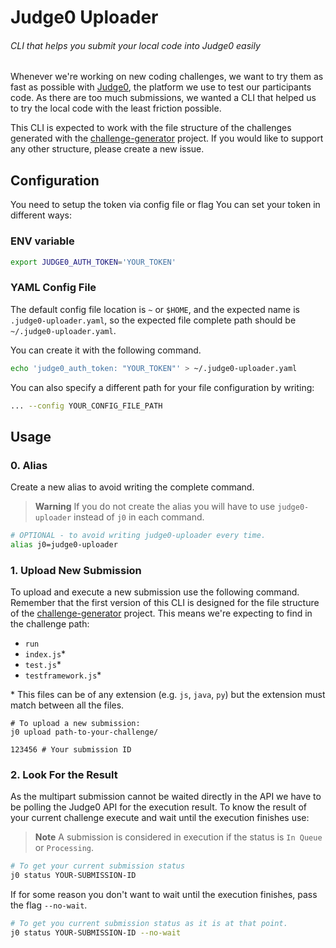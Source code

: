 # Judge0 Uploader

###### _CLI that helps you submit your local code into Judge0 easily_

Whenever we're working on new coding challenges, we want to try them as fast as possible with [Judge0](https://github.com/judge0/judge0), the platform we use to test our participants code.
As there are too much submissions, we wanted a CLI that helped us to try the local code with the least friction possible.

This CLI is expected to work with the file structure of the challenges generated with the [challenge-generator](https://github.com/roeeyn/challenge-generator) project. If you would like to support any other structure, please create a new issue.

## Configuration

You need to setup the token via config file or flag
You can set your token in different ways:

### ENV variable

```bash
export JUDGE0_AUTH_TOKEN='YOUR_TOKEN'
```

### YAML Config File

The default config file location is `~` or `$HOME`, and the expected name is `.judge0-uploader.yaml`, so the expected file complete path should be `~/.judge0-uploader.yaml`.

You can create it with the following command.

```bash
echo 'judge0_auth_token: "YOUR_TOKEN"' > ~/.judge0-uploader.yaml
```

You can also specify a different path for your file configuration by writing:

```bash
... --config YOUR_CONFIG_FILE_PATH
```

## Usage

### 0. Alias

Create a new alias to avoid writing the complete command.

> **Warning** If you do not create the alias you will have to use `judge0-uploader` instead of `j0` in each command.

```bash
# OPTIONAL - to avoid writing judge0-uploader every time.
alias j0=judge0-uploader

```

### 1. Upload New Submission

To upload and execute a new submission use the following command. Remember that the first version of this CLI is designed for the file structure of the [challenge-generator](https://github.com/roeeyn/challenge-generator) project. This means we're expecting to find in the challenge path:

- `run`
- `index.js`\*
- `test.js`\*
- `testframework.js`\*

\* This files can be of any extension (e.g. `js`, `java`, `py`) but the extension must match between all the files.

```
# To upload a new submission:
j0 upload path-to-your-challenge/

123456 # Your submission ID
```

### 2. Look For the Result

As the multipart submission cannot be waited directly in the API we have to be polling the Judge0 API for the execution result. To know the result of your current challenge execute and wait until the execution finishes use:

> **Note** A submission is considered in execution if the status is `In Queue` or `Processing`.

```bash
# To get your current submission status
j0 status YOUR-SUBMISSION-ID
```

If for some reason you don't want to wait until the execution finishes, pass the flag `--no-wait`.

```bash
# To get you current submission status as it is at that point.
j0 status YOUR-SUBMISSION-ID --no-wait
```

